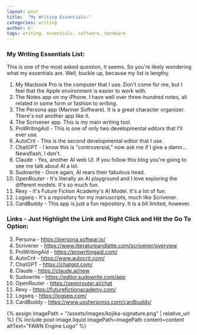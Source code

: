 ```yaml
---
layout: post
title:  "My Writing Essentials:"
categories: writing
author: K°
tags: writing, essentials, software, hardware
---
```


### My Writing Essentials List:
This is one of the most asked question, it seems. So you're likely wondering what my essentials are.
Well, buckle up, because my list is lengthy.

1. My Macbook Pro is the computer that I use. Don't come for me, but I feel that the Apple environment is easier to work with.
2. The Notes app on my iPhone. I have well over three-hundred notes, all related in some form or fashion to writing.
3. The Persona app (Mariner Software). It is a great character organizer. There's not another app like it.
4. The Scrivener app. This is my main writing tool.
5. ProWritingAid - This is one of only two developmental editors that I'll ever use.
6. AutoCrit - This is the second developmental editor that I use.
7. ChatGPT - I know this is "controversial," now ask me if I give a damn... Newsflash, I don't.
8. Claude - Yes, another AI web UI. If you follow this blog you're going to see me talk about AI a lot.
9. Sudowrite - Once again, AI rears their fabulous head.
10. OpenRouter - It's literally an AI playground and I love exploring the different models. It's so much fun.
11. Rexy - It's Future Fiction Academy's AI Model. It's a lot of fun.
12. Logseq - It's a repository for my manuscripts, much like Scrivener.
13. CardBuddy - This app is just a fun repository. It is a bit limited, however.

### Links - Just Highlight the Link and Right Click and Hit the Go To Option:
3. Persona - https://persona.softwar.io/
4. Scrivener - https://www.literatureandlatte.com/scrivener/overview
5. ProWritingAid - https://prowritingaid.com/
6. AutoCrit - https://www.autocrit.com/
7. ChatGPT - https://chatgpt.com/
8. Claude - https://claude.ai/new
9. Sudowrite - https://editor.sudowrite.com/app
10. OpenRouter - https://openrouter.ai/chat
11. Rexy - https://futurefictionacademy.com/
12. Logseq - https://logseq.com/
13. CardBuddy - https://www.ussherpress.com/cardbuddy/

{% assign imagePath = "/assets/images/kojika-signature.png" | relative_url %}
{% include post-image.liquid imagePath=imagePath content=content altText="FAWN Engine Logo" %}